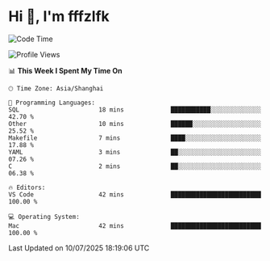 # Hi 👋, I'm fffzlfk

<!--START_SECTION:waka-->
![Code Time](http://img.shields.io/badge/Code%20Time-1%2C308%20hrs%2022%20mins-blue)

![Profile Views](http://img.shields.io/badge/Profile%20Views-0-blue)

📊 **This Week I Spent My Time On** 

```text
🕑︎ Time Zone: Asia/Shanghai

💬 Programming Languages: 
SQL                      18 mins             ███████████░░░░░░░░░░░░░░   42.70 % 
Other                    10 mins             ██████░░░░░░░░░░░░░░░░░░░   25.52 % 
Makefile                 7 mins              ████░░░░░░░░░░░░░░░░░░░░░   17.88 % 
YAML                     3 mins              ██░░░░░░░░░░░░░░░░░░░░░░░   07.26 % 
C                        2 mins              ██░░░░░░░░░░░░░░░░░░░░░░░   06.38 % 

🔥 Editors: 
VS Code                  42 mins             █████████████████████████   100.00 % 

💻 Operating System: 
Mac                      42 mins             █████████████████████████   100.00 % 
```


 Last Updated on 10/07/2025 18:19:06 UTC
<!--END_SECTION:waka-->
